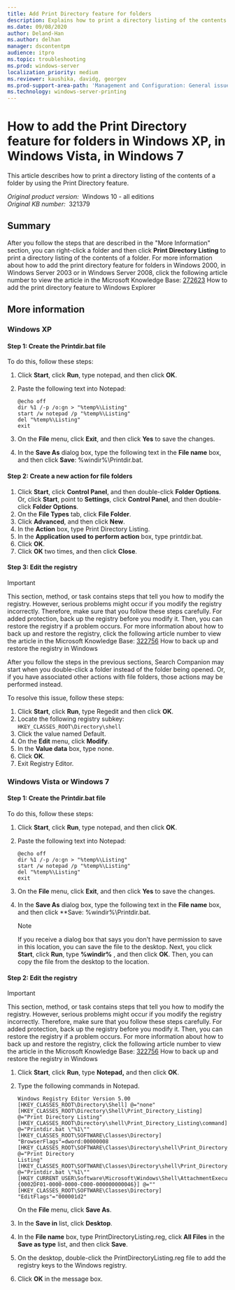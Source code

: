 ```yaml
---
title: Add Print Directory feature for folders
description: Explains how to print a directory listing of the contents of a folder more easily by using the Print Directory feature.
ms.date: 09/08/2020
author: Deland-Han
ms.author: delhan
manager: dscontentpm
audience: itpro
ms.topic: troubleshooting
ms.prod: windows-server
localization_priority: medium
ms.reviewer: kaushika, davidg, georgev
ms.prod-support-area-path: 'Management and Configuration: General issues'
ms.technology: windows-server-printing
---
```

# How to add the Print Directory feature for folders in Windows XP, in Windows Vista, in Windows 7

This article describes how to print a directory listing of the contents of a folder by using the Print Directory feature.

_Original product version:_ &nbsp;Windows 10 - all editions  
_Original KB number:_ &nbsp;321379

## Summary  

After you follow the steps that are described in the "More Information" section, you can right-click a folder and then click
 **Print Directory Listing** to print a directory listing of the contents of a folder. For more information about how to add the print directory feature for folders in Windows 2000, in Windows Server 2003 or in Windows Server 2008, click the following article number to view the article in the Microsoft Knowledge Base: [272623](https://support.microsoft.com/help/272623) How to add the print directory feature to Windows Explorer  

## More information

### Windows XP

#### Step 1: Create the Printdir.bat file

To do this, follow these steps:  

1. Click **Start**, click **Run**, type notepad, and then click **OK**.
2. Paste the following text into Notepad:

    ```console
    @echo off
    dir %1 /-p /o:gn > "%temp%\Listing"
    start /w notepad /p "%temp%\Listing"
    del "%temp%\Listing"
    exit
    ```

3. On the **File** menu, click **Exit**, and then click **Yes** to save the changes.
4. In the **Save As** dialog box, type the following text in the **File name** box, and then click **Save**: %windir%\Printdir.bat.  

#### Step 2: Create a new action for file folders

1. Click **Start**, click **Control Panel**, and then double-click **Folder Options**.  
    Or, click **Start**, point to **Settings**, click **Control Panel**, and then double-click **Folder Options**.
2. On the **File Types** tab, click **File Folder**.
3. Click **Advanced**, and then click **New**.
4. In the **Action** box, type Print Directory Listing.
5. In the **Application used to perform action** box, type printdir.bat.
6. Click **OK**.
7. Click **OK** two times, and then click **Close**.

#### Step 3: Edit the registry

> [!IMPORTANT]
> This section, method, or task contains steps that tell you how to modify the registry. However, serious problems might occur if you modify the registry incorrectly. Therefore, make sure that you follow these steps carefully. For added protection, back up the registry before you modify it. Then, you can restore the registry if a problem occurs. For more information about how to back up and restore the registry, click the following article number to view the article in the Microsoft Knowledge Base: [322756](https://support.microsoft.com/help/322756) How to back up and restore the registry in Windows  

After you follow the steps in the previous sections, Search Companion may start when you double-click a folder instead of the folder being opened. Or, if you have associated other actions with file folders, those actions may be performed instead.

To resolve this issue, follow these steps:  

1. Click **Start**, click **Run**, type Regedit and then click **OK**.
2. Locate the following registry subkey: `HKEY_CLASSES_ROOT\Directory\shell`  
3. Click the value named Default.
4. On the **Edit** menu, click **Modify**.
5. In the **Value data** box, type none.
6. Click **OK**.
7. Exit Registry Editor.

### Windows Vista or Windows 7

#### Step 1: Create the Printdir.bat file

To do this, follow these steps:  

1. Click **Start**, click **Run**, type notepad, and then click **OK**.
2. Paste the following text into Notepad:

    ```console
    @echo off
    dir %1 /-p /o:gn > "%temp%\Listing"
    start /w notepad /p "%temp%\Listing"
    del "%temp%\Listing"
    exit
    ```

3. On the **File** menu, click **Exit**, and then click **Yes** to save the changes.
4. In the **Save As** dialog box, type the following text in the **File name** box, and then click **Save: %windir%\Printdir.bat.  

    > [!NOTE]
    > If you receive a dialog box that says you don't have permission to save in this location, you can save the file to the desktop. Next, you click **Start**, click **Run**, type **%windir%** , and then click **OK**. Then, you can copy the file from the desktop to the location.

#### Step 2: Edit the registry

> [!IMPORTANT]
> This section, method, or task contains steps that tell you how to modify the registry. However, serious problems might occur if you modify the registry incorrectly. Therefore, make sure that you follow these steps carefully. For added protection, back up the registry before you modify it. Then, you can restore the registry if a problem occurs. For more information about how to back up and restore the registry, click the following article number to view the article in the Microsoft Knowledge Base: [322756](https://support.microsoft.com/help/322756) How to back up and restore the registry in Windows  

1. Click **Start**, click **Run**, type **Notepad,** and then click **OK**.
2. Type the following commands in Notepad.

    ```registry
    Windows Registry Editor Version 5.00  
    [HKEY_CLASSES_ROOT\Directory\Shell] @="none"  
    [HKEY_CLASSES_ROOT\Directory\Shell\Print_Directory_Listing] @="Print Directory Listing"  
    [HKEY_CLASSES_ROOT\Directory\shell\Print_Directory_Listing\command] @="Printdir.bat \"%1\""  
    [HKEY_CLASSES_ROOT\SOFTWARE\Classes\Directory] "BrowserFlags"=dword:00000008  
    [HKEY_CLASSES_ROOT\SOFTWARE\Classes\Directory\shell\Print_Directory_Listing] @="Print Directory  
    Listing"[HKEY_CLASSES_ROOT\SOFTWARE\Classes\Directory\shell\Print_Directory_Listing\command]  
    @="Printdir.bat \"%1\""  
    [HKEY_CURRENT_USER\Software\Microsoft\Windows\Shell\AttachmentExecute\  
    {0002DF01-0000-0000-C000-000000000046}] @=""[HKEY_CLASSES_ROOT\SOFTWARE\Classes\Directory]  
    "EditFlags"="000001d2"
    ```

    On the **File** menu, click **Save As**.
3. In the **Save in** list, click **Desktop**.
4. In the **File name** box, type PrintDirectoryListing.reg, click **All Files** in the **Save as type** list, and then click **Save**.
5. On the desktop, double-click the PrintDirectoryListing.reg file to add the registry keys to the Windows registry.
6. Click **OK** in the message box.

